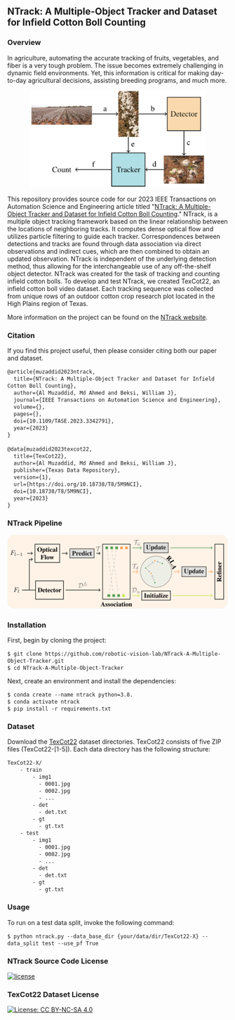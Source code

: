 ## NTrack: A Multiple-Object Tracker and Dataset for Infield Cotton Boll Counting

### Overview

In agriculture, automating the accurate tracking of fruits, vegetables, and
fiber is a very tough problem. The issue becomes extremely challenging in
dynamic field environments. Yet, this information is critical for making
day-to-day agricultural decisions, assisting breeding programs, and much more.

<p align="center">
  <img src="images/overview.png" alt="overview" width="400"/>
</p>

This repository provides source code for our 2023 IEEE Transactions on
Automation Science and Engineering article titled "[NTrack: A Multiple-Object
Tracker and Dataset for Infield Cotton Boll
Counting](https://arxiv.org/pdf/2312.10922.pdf)." NTrack, is a multiple object
tracking framework based on the linear relationship between the locations of
neighboring tracks. It computes dense optical flow and utilizes particle
filtering to guide each tracker. Correspondences between detections and tracks
are found through data association via direct observations and indirect cues,
which are then combined to obtain an updated observation. NTrack is independent
of the underlying detection method, thus allowing for the interchangeable use
of any off-the-shelf object detector. NTrack was created for the task of
tracking and counting infield cotton bolls. To develop and test NTrack, we
created TexCot22, an infield cotton boll video dataset. Each tracking sequence
was collected from unique rows of an outdoor cotton crop research plot located
in the High Plains region of Texas. 

More information on the project can be found on the 
[NTrack website](https://robotic-vision-lab.github.io/ntrack).

### Citation

If you find this project useful, then please consider citing both our paper and
dataset.

```bibitex
@article{muzaddid2023ntrack,
  title={NTrack: A Multiple-Object Tracker and Dataset for Infield Cotton Boll Counting},
  author={Al Muzaddid, Md Ahmed and Beksi, William J},
  journal={IEEE Transactions on Automation Science and Engineering},
  volume={},
  pages={},
  doi={10.1109/TASE.2023.3342791},
  year={2023}
}

@data{muzaddid2023texcot22,
  title={TexCot22},
  author={Al Muzaddid, Md Ahmed and Beksi, William J},
  publisher={Texas Data Repository},
  version={1},
  url={https://doi.org/10.18738/T8/5M9NCI},
  doi={10.18738/T8/5M9NCI},
  year={2023}
}
```

### NTrack Pipeline 

<p align="center">
  <img src="images/ntrack_pipeline.png" alt="model_architecture" width="800"/>
</p>

### Installation 

First, begin by cloning the project:

    $ git clone https://github.com/robotic-vision-lab/NTrack-A-Multiple-Object-Tracker.git
    $ cd NTrack-A-Multiple-Object-Tracker

Next, create an environment and install the dependencies:

    $ conda create --name ntrack python=3.8.
    $ conda activate ntrack
    $ pip install -r requirements.txt

### Dataset 

Download the [TexCot22](https://doi.org/10.18738/T8/5M9NCI) dataset
directories. TexCot22 consists of five ZIP files (TexCot22-[1-5]). Each data
directory has the following structure:

```
TexCot22-X/
    - train
        - img1
          - 0001.jpg
          - 0002.jpg
          - ...
        - det
          - det.txt
        - gt
          - gt.txt 
    - test
        - img1 
          - 0001.jpg
          - 0002.jpg
          - ...
        - det
          - det.txt
        - gt
          - gt.txt
```

### Usage 

To run on a test data split, invoke the following command: 

    $ python ntrack.py --data_base_dir {your/data/dir/TexCot22-X} --data_split test --use_pf True


### NTrack Source Code License

[![license](https://img.shields.io/badge/license-Apache%202-blue)](https://github.com/robotic-vision-lab/NTrack-A-Multiple-Object-Tracker/blob/main/LICENSE)

### TexCot22 Dataset License

[![License: CC BY-NC-SA 4.0](https://img.shields.io/badge/License-CC_BY--NC--SA_4.0-lightgrey.svg)](https://creativecommons.org/licenses/by-nc-sa/4.0/)

